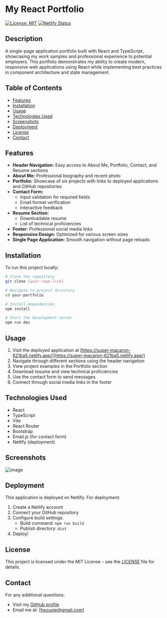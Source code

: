 # My React Portfolio

[![License: MIT](https://img.shields.io/badge/License-MIT-yellow.svg)](https://opensource.org/licenses/MIT)
[![Netlify Status](https://api.netlify.com/api/v1/badges/aea7b38f-e1f0-4d26-9e3f-36559e6af88b/deploy-status)](https://app.netlify.com/sites/super-macaron-621ba5/deploys)

## Description

A single-page application portfolio built with React and TypeScript, showcasing my work samples and professional experience to potential employers. This portfolio demonstrates my ability to create modern, responsive web applications using React while implementing best practices in component architecture and state management.

## Table of Contents

- [Features](#features)
- [Installation](#installation)
- [Usage](#usage)
- [Technologies Used](#technologies-used)
- [Screenshots](#screenshots)
- [Deployment](#deployment)
- [License](#license)
- [Contact](#contact)

## Features

- **Header Navigation:** Easy access to About Me, Portfolio, Contact, and Resume sections
- **About Me:** Professional biography and recent photo
- **Portfolio:** Showcase of six projects with links to deployed applications and GitHub repositories
- **Contact Form:** 
  - Input validation for required fields
  - Email format verification
  - Interactive feedback
- **Resume Section:** 
  - Downloadable resume
  - List of technical proficiencies
- **Footer:** Professional social media links
- **Responsive Design:** Optimized for various screen sizes
- **Single Page Application:** Smooth navigation without page reloads

## Installation

To run this project locally:

```bash
# Clone the repository
git clone [your-repo-link]

# Navigate to project directory
cd your-portfolio

# Install dependencies
npm install

# Start the development server
npm run dev
```

## Usage

1. Visit the deployed application at [https://super-macaron-621ba5.netlify.app/](https://super-macaron-621ba5.netlify.app/)
2. Navigate through different sections using the header navigation
3. View project examples in the Portfolio section
4. Download resume and view technical proficiencies
5. Use the contact form to send messages
6. Connect through social media links in the footer

## Technologies Used

- React
- TypeScript
- Vite
- React Router
- Bootstrap
- Email.js (for contact form)
- Netlify (deployment)

## Screenshots

![image](https://github.com/user-attachments/assets/1ca86caa-fd15-483e-bafe-297ad7de8529)


## Deployment

This application is deployed on Netlify. For deployment:

1. Create a Netlify account
2. Connect your GitHub repository
3. Configure build settings:
   - Build command: `npm run build`
   - Publish directory: `dist`
4. Deploy!

## License

This project is licensed under the MIT License - see the [LICENSE](LICENSE) file for details.

## Contact

For any additional questions:

- Visit my [GitHub profile](https://github.com/AttackOnBaron-BC)
- Email me at: [hezuole@gmail.com]

